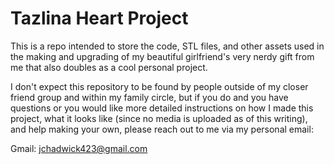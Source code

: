 # Tazlina Heart Project
This is a repo intended to store the code, STL files, and other assets used in the making and upgrading of my beautiful girlfriend's very nerdy gift from me that also doubles as a cool personal project.

I don't expect this repository to be found by people outside of my closer friend group and within my family circle, but if you do and you have questions or you would like more detailed instructions on how I made this project, what it looks like (since no media is uploaded as of this writing), and help making your own, please reach out to me via my personal email:

Gmail: jchadwick423@gmail.com
